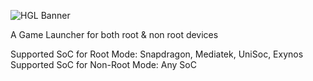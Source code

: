 ![HGL Banner](https://github.com/user-attachments/assets/7040067f-9533-4e58-b2b6-8ef4e5ee6311)

A Game Launcher for both root &amp; non root devices

Supported SoC for Root Mode: Snapdragon, Mediatek, UniSoc, Exynos <br />
Supported SoC for Non-Root Mode: Any SoC
